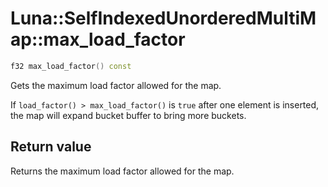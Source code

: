 # Luna::SelfIndexedUnorderedMultiMap::max_load_factor

```c++
f32 max_load_factor() const
```

Gets the maximum load factor allowed for the map. 

If `load_factor() > max_load_factor()` is `true` after one element is inserted, the map will expand bucket buffer to bring more buckets. 

## Return value
Returns the maximum load factor allowed for the map. 

